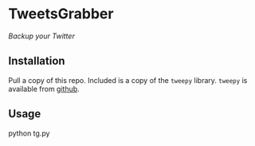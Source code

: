 TweetsGrabber
=============
*Backup your Twitter*

Installation
------------
Pull a copy of this repo.  Included is a copy of the `tweepy` library.
`tweepy` is available from [github](https://github.com/tweepy/tweepy).

Usage
-----
python tg.py
